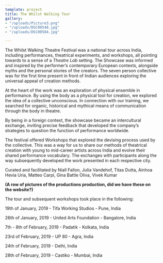 ```yaml
---
template: project
title: The Whilst Walking Tour
gallery:
- "/uploads/Picture3.png"
- "/uploads/DSC00548.jpg"
- "/uploads/DSC00584.jpg"

---
```

The Whilst Walking Theatre Festival was a national tour across India, including performances, theatrical experiments, and workshops, all pointing towards to a sense of a _Theatre Lab_ setting. The Showcase was informed and inspired by the performer’s contemporary European contexts, alongside myths and the personal stories of the creators. The seven person collective was for the first time present in front of Indian audiences exploring the universal appeal of creation methods.

At the heart of the work was an exploration of physical ensemble in performance. By using the body as a physical tool for creation, we explored the idea of a collective unconscious. In connection with our training, we searched for organic, historical and mythical means of communication through the body in theatre.

By being in a foreign context, the showcase became an intercultural exchange, inviting precise feedback that developed the company’s strategies to question the function of performance worldwide.

The festival offered Workshops that explored the devising process used by the collective. This was a way for us to share our methods of theatrical creation with young to mid-career artists across India and evolve their shared performance vocabulary. The exchanges with participants along the way subsequently developed the work presented in each respective city.

Curated and facilitated by Niall Fallon, Julia Vandehof, Titas Dutta, Ainhoa Hevia Uria, Matteo Carpi, Gina Battle Oliva, Vivek Kumar

**(A row of pictures of the productions production, did we have these on the website?)**

The tour and subsequent workshops took place in the following:

19th of January, 2019 - Tifa Working Studios - Pune, India

26th of January, 2019 - United Arts Foundation - Bangalore, India

7th - 8th of February, 2019 - Padatik - Kolkata, India

23rd of February, 2019 - UP 80 - Agra, India

24th of February, 2019 - Delhi, India

28th of February, 2019 - Castiko - Mumbai, India